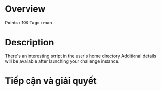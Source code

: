 # Overview #
Points : 100
Tags : man

# Description #
There's an interesting script in the user's home directory
Additional details will be available after launching your challenge instance.

# Tiếp cận và giải quyết #

